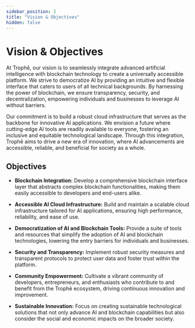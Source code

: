 ```yaml
---
sidebar_position: 2
title: "Vision & Objectives"
hidden: false
---
```


# Vision & Objectives

At Trophē, our vision is to seamlessly integrate advanced artificial intelligence with blockchain technology to create a universally accessible platform. We strive to democratize AI by providing an intuitive and flexible interface that caters to users of all technical backgrounds. By harnessing the power of blockchain, we ensure transparency, security, and decentralization, empowering individuals and businesses to leverage AI without barriers.

Our commitment is to build a robust cloud infrastructure that serves as the backbone for innovative AI applications. We envision a future where cutting-edge AI tools are readily available to everyone, fostering an inclusive and equitable technological landscape. Through this integration, Trophē aims to drive a new era of innovation, where AI advancements are accessible, reliable, and beneficial for society as a whole.

## Objectives

- **Blockchain Integration:** Develop a comprehensive blockchain interface layer that abstracts complex blockchain functionalities, making them easily accessible to developers and end-users alike.

- **Accessible AI Cloud Infrastructure:** Build and maintain a scalable cloud infrastructure tailored for AI applications, ensuring high performance, reliability, and ease of use.

- **Democratization of AI and Blockchain Tools:** Provide a suite of tools and resources that simplify the adoption of AI and blockchain technologies, lowering the entry barriers for individuals and businesses.

- **Security and Transparency:** Implement robust security measures and transparent protocols to protect user data and foster trust within the platform.

- **Community Empowerment:** Cultivate a vibrant community of developers, entrepreneurs, and enthusiasts who contribute to and benefit from the Trophē ecosystem, driving continuous innovation and improvement.

- **Sustainable Innovation:** Focus on creating sustainable technological solutions that not only advance AI and blockchain capabilities but also consider the social and economic impacts on the broader society.
